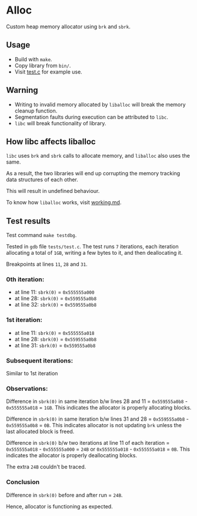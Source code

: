# Alloc
Custom heap memory allocator using `brk` and `sbrk`.

## Usage
- Build with `make`.
- Copy library from `bin/`.
- Visit [test.c](tests/test.c) for example use.

## Warning
- Writing to invalid memory allocated by `liballoc` will break the memory cleanup function.
- Segmentation faults during execution can be attributed to `libc`.
- `libc` will break functionality of library.

## How libc affects liballoc
`libc` uses `brk` and `sbrk` calls to allocate memory, and `liballoc` also uses the same.

As a result, the two libraries will end up corrupting the memory tracking data structures of each other.

This will result in undefined behaviour.

To know how `liballoc` works, visit [working.md](docs/working.md).

## Test results

Test command `make testdbg`.

Tested in `gdb` file `tests/test.c`.
The test runs `7` iterations, each iteration allocating a total of `1GB`, writing a few bytes to it, and then deallocating it.

Breakpoints at lines `11`, `28` and `31`.

### 0th iteration:
 - at line 11: `sbrk(0)` = `0x555555a000`
 - at line 28: `sbrk(0)` = `0x559555a0b8`
 - at line 32: `sbrk(0)` = `0x559555a0b8`

### 1st iteration:
 - at line 11: `sbrk(0)` = `0x555555a018`
 - at line 28: `sbrk(0)` = `0x559555a0b8`
 - at line 31: `sbrk(0)` = `0x559555a0b8`

### Subsequent iterations:
Similar to 1st iteration

### Observations:

Difference in `sbrk(0)` in same iteration b/w lines 28 and 11 = `0x559555a0b8` - `0x555555a018` = `1GB`.
This indicates the allocator is properly allocating blocks.

Difference in `sbrk(0)` in same iteration b/w lines 31 and 28 = `0x559555a0b8` - `0x559555a0b8` = `0B`.
This indicates allocator is not updating `brk` unless the last allocated block is freed.

Difference in `sbrk(0)` b/w two iterations at line 11 of each iteration = `0x555555a018` - `0x555555a000` = `24B` or `0x555555a018` - `0x555555a018` = `0B`.
This indicates the allocator is properly deallocating blocks.

The extra `24B` couldn't be traced.

### Conclusion
Difference in `sbrk(0)` before and after run = `24B`.

Hence, allocator is functioning as expected.
